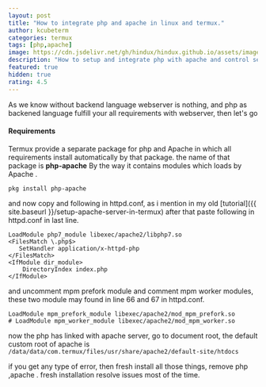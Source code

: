 ```yaml
---
layout: post
title: "How to integrate php and apache in linux and termux."
author: kcubeterm
categories: termux
tags: [php,apache]
image: https://cdn.jsdelivr.net/gh/hindux/hindux.github.io/assets/images/php-apache.jpg
description: "How to setup and integrate php with apache and control server with php as backened"
featured: true
hidden: true
rating: 4.5
---
```

As we know without backend language webserver is nothing, and php as backened language fulfill your all requirements with webserver, then let's go

#### Requirements
Termux provide a separate package for php and Apache in which all requirements install automatically by that package.
the name of that package is **php-apache**  By the way it contains modules which loads by Apache .

```
pkg install php-apache

```
and now copy and following in httpd.conf, as i mention in my old [tutorial]({{ site.baseurl }}/setup-apache-server-in-termux)
after that paste following in httpd.conf in last line.

```
LoadModule php7_module libexec/apache2/libphp7.so
<FilesMatch \.php$> 
   SetHandler application/x-httpd-php
</FilesMatch>
<IfModule dir_module>
    DirectoryIndex index.php
</IfModule>
```

and uncomment mpm prefork module and comment mpm worker modules, these two module may found in line 66 and 67 in httpd.conf.
```
LoadModule mpm_prefork_module libexec/apache2/mod_mpm_prefork.so
# LoadModule mpm_worker_module libexec/apache2/mod_mpm_worker.so
```
now the php has linked with apache server, go to document root, the default custom root of apache is `/data/data/com.termux/files/usr/share/apache2/default-site/htdocs`


if you get any type of error, then fresh install all those things, remove php ,apache . fresh installation resolve issues most of the time.


